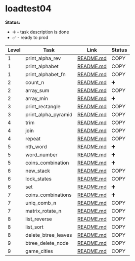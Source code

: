 # loadtest04

**Status:**

- ➕ - task description is done
- ✅ - ready to prod

| Level | Task                | Link                                                      | Status |
| ----- | ------------------- | --------------------------------------------------------- | ------ |
| 1     | print_alpha_rev     | [README.md](./print_alpha_rev/README.md)                  | COPY   |
| 1     | print_alphabet      | [README.md](../story02/print_alphabet/README.md)          | COPY   |
| 1     | print_alphabet_fn   | [README.md](../story02/print_alphabet_fn/README.md)       | COPY   |
| 2     | count_n             | [README.md](./count_n/README.md)                          | ➕     |
| 2     | array_sum           | [README.md](./../story03/array_sum/README.md)             | COPY   |
| 2     | array_min           | [README.md](./array_min/README.md)                        | ➕     |
| 3     | print_rectangle     | [README.md](./../story02/print_rectangle/README.md)       | COPY   |
| 3     | print_alpha_pyramid | [README.md](./../story02/print_alpha_pyramid/README.md)   | COPY   |
| 4     | trim                | [README.md](./../story05/trim/README.md)                  | COPY   |
| 4     | join                | [README.md](./../story05/join/README.md)                  | COPY   |
| 4     | repeat              | [README.md](./../story05/repeat/README.md)                | COPY   |
| 5     | nth_word            | [README.md](./nth_word/README.md)                         | ➕     |
| 5     | word_number         | [README.md](./word_number/README.md)                      | ➕     |
| 5     | coins_combination   | [README.md](./coins_combination/README.md)                | ➕     |
| 6     | new_stack           | [README.md](../story12/new_stack/README.md)               | COPY   |
| 6     | lock_states         | [README.md](../story10/lock_states/README.md)             | COPY   |
| 6     | set                 | [README.md](./set/README.md)                              | ➕     |
| 7     | coins_combinations  | [README.md](./coins_combinations/README.md)               | ➕     |
| 7     | uniq_comb_n         | [README.md](./../story06/uniq_comb_n/README.md)           | COPY   |
| 7     | matrix_rotate_n     | [README.md](./../story04/slice_matrix_rotate_n/README.md) | COPY   |
| 8     | list_reverse        | [README.md](./../story11/list_reverse/README.md)          | COPY   |
| 8     | list_sort           | [README.md](./../story11/list_sort/README.md)             | COPY   |
| 8     | delete_btree_leaves | [README.md](./../story12/delete_btree_leaves/README.md)   | COPY   |
| 9     | btree_delete_node   | [README.md](./../story12/btree_delete_node/README.md)     | COPY   |
| 9     | game_cities         | [README.md](./../story07/game_cities/README.md)           | COPY   |
